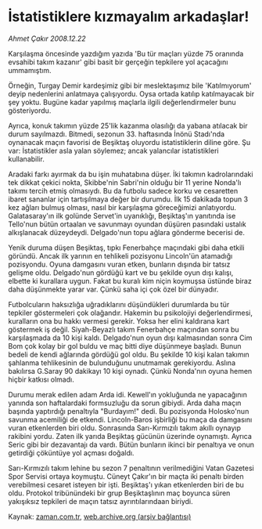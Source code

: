 # İstatistiklere kızmayalım arkadaşlar!

*Ahmet Çakır 2008.12.22*

<tr><td class="metin" colspan="2" style="padding-top: 20px; padding-left: 5px; padding-right: 10px;">Karşılaşma öncesinde yazdığım yazıda 'Bu tür maçları yüzde 75 oranında evsahibi takım kazanır' gibi basit bir gerçeğin tepkilere yol açacağını ummamıştım.</td></tr><tr><td class="metin" colspan="2" style="padding-top: 20px; padding-left: 5px; padding-right: 10px;"><p> Örneğin, Turgay Demir kardeşimiz gibi bir meslektaşımız bile 'Katılmıyorum' deyip nedenlerini anlatmaya çalışıyordu. Oysa ortada katılıp katılmayacak bir şey yoktu. Bugüne kadar yapılmış maçlarla ilgili değerlendirmeler bunu gösteriyordu. 
<p> Ayrıca, konuk takımın yüzde 25'lik kazanma olasılığı da yabana atılacak bir durum sayılmazdı. Bitmedi, sezonun 33. haftasında İnönü Stadı'nda oynanacak maçın favorisi de Beşiktaş oluyordu istatistiklerin diline göre. Şu var: İstatistikler asla yalan söylemez; ancak yalancılar istatistikleri kullanabilir. 
<p> Aradaki farkı ayırmak da bu işin muhatabına düşer. İki takımın kadrolarındaki tek dikkat çekici nokta, Skibbe'nin Sabri'nin olduğu bir 11 yerine Nonda'lı takımı tercih etmiş olmasıydı. Bu da futbolu sadece korku ve cesaretten ibaret sananlar için tartışılmaya değer bir durumdu. İlk 15 dakikada topun 3 kez ağları bulmuş olması, nasıl bir karşılaşma göreceğimizi anlatıyordu. Galatasaray'ın ilk golünde Servet'in uyanıklığı, Beşiktaş'ın yanıtında ise Tello'nun bütün ortaalan ve savunmayı oyundan düşüren pasındaki ustalık alkışlanacak düzeydeydi. Delgado'nun topu ağlara gönderme becerisi de.
<p> Yenik duruma düşen Beşiktaş, tıpkı Fenerbahçe maçındaki gibi daha etkili göründü. Ancak ilk yarının en tehlikeli pozisyonu Lincoln'ün atamadığı pozisyondu. Oyuna damgasını vuran etken, bunların dışında bir tatsız gelişme oldu. Delgado'nun gördüğü kart ve bu şekilde oyun dışı kalışı, elbette ki kurallara uygun. Fakat bu kuralı kim niçin koymuşsa üstünde biraz daha düşünmekte yarar var. Çünkü saha içi çok özel bir dünyadır. 
<p> Futbolcuların haksızlığa uğradıklarını düşündükleri durumlarda bu tür tepkiler göstermeleri çok olağandır. Hakemin bu psikolojiyi değerlendirmesi, kuralların ona bu hakkı vermesi gerekir. Yoksa her elini kaldırana kart göstermek iş değil. Siyah-Beyazlı takım Fenerbahçe maçından sonra bu karşılaşmada da 10 kişi kaldı. Delgado'nun oyun dışı kalmasından sonra Cim Bom çok kolay bir gol buldu ve maç bitti diye düşünmeye başladı. Bunun bedeli de kendi ağlarında gördüğü gol oldu. Bu şekilde 10 kişi kalan takımın şahlanma tehlikesinin de bulunduğunu unutmamak gerekiyordu. Aslına bakılırsa G.Saray 90 dakikayı 10 kişi oynadı. Çünkü Nonda'nın oyuna hemen hiçbir katkısı olmadı. 
<p> Durumu merak edilen adam Arda idi. Kewell'ın yokluğunda ne yapacağının yanında son haftalardaki formsuzluğu da sorun gibiydi. Arda daha maçın başında yaptırdığı penaltıyla "Burdayım!" dedi. Bu pozisyonda Holosko'nun savunma acemiliği de etkendi. Lincoln-Baros işbirliği bu maça da damgasını vuran etkenlerden biri oldu. Sonrasında Sarı-Kırmızılı takım akıllı oynayıp rakibini yordu. Zaten ilk yarıda Beşiktaş gücünün üzerinde oynamıştı. Ayrıca Seric gibi bir dezavantajı da vardı. Bütün bunların ikinci bir penaltıya ve onun getirdiği çöküntüye yol açması doğaldı. 
<p> Sarı-Kırmızılı takım lehine bu sezon 7 penaltının verilmediğini Vatan Gazetesi Spor Servisi ortaya koymuştu. Cüneyt Çakır'ın bir maçta iki penaltı birden verebilmesi cesaret isteyen bir işti. Beşiktaş'ı yıkan etkenlerden biri de bu oldu. Protokol tribünündeki bir grup Beşiktaşlının maç boyunca süren yakışıksız tepkileri de maçın tatsız ayrıntılarındaan biriydi.<br/></p></p></p></p></p></p></p></td></tr>

Kaynak: [zaman.com.tr](http://zaman.com.tr/yazar.do?yazino=773003), [web.archive.org (arşiv bağlantısı)](http://web.archive.org/web/20090224051651/http://www.zaman.com.tr:80/yazar.do?yazino=773003)
